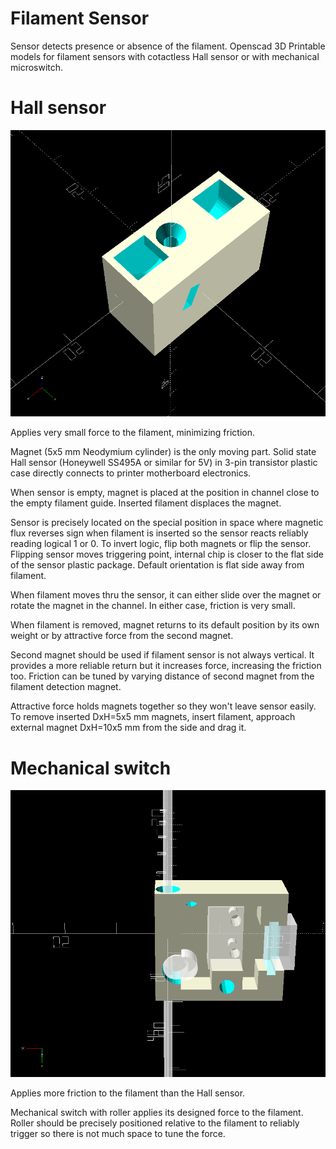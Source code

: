 # Filament Sensor

Sensor detects presence or absence of the filament.
Openscad 3D Printable models for filament sensors
with cotactless Hall sensor or with mechanical microswitch.

# Hall sensor

![Image](/pic/filament-sensor-hall.png)

Applies very small force to the filament,
minimizing friction.

Magnet (5x5 mm Neodymium cylinder) is the only moving
part. Solid state Hall sensor (Honeywell SS495A or similar for 5V)
in 3-pin transistor plastic case directly connects to
printer motherboard electronics.

When sensor is empty, magnet is placed at the
position in channel close to the empty filament
guide. Inserted filament displaces the magnet.

Sensor is precisely located on the special
position in space where magnetic flux reverses
sign when filament is inserted so the sensor
reacts reliably reading logical 1 or 0. To invert
logic, flip both magnets or flip the sensor.
Flipping sensor moves triggering point, internal
chip is closer to the flat side of the sensor
plastic package. Default orientation is flat
side away from filament.

When filament moves thru the sensor, it can
either slide over the magnet or rotate the
magnet in the channel. In either case, friction
is very small.

When filament is removed, magnet returns to its
default position by its own weight or by attractive
force from the second magnet.

Second magnet should be used if filament sensor is
not always vertical. It provides a more reliable return
but it increases force, increasing the friction too.
Friction can be tuned by varying distance of
second magnet from the filament detection magnet.

Attractive force holds magnets together so they
won't leave sensor easily. To remove inserted
DxH=5x5 mm magnets, insert filament, approach
external magnet DxH=10x5 mm from the side and
drag it.

# Mechanical switch

![Image](/pic/filament-sensor-switch.png)

Applies more friction to the filament than
the Hall sensor.

Mechanical switch with roller applies its designed
force to the filament. Roller should be precisely
positioned relative to the filament to reliably
trigger so there is not much space to tune the
force.
